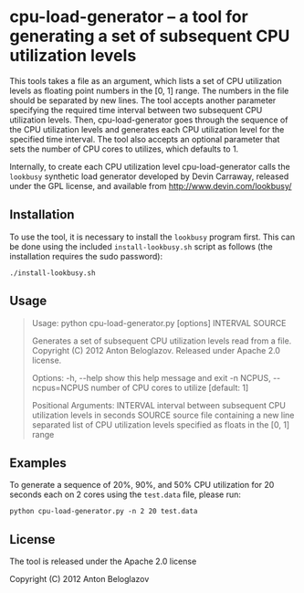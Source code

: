 # cpu-load-generator – a tool for generating a set of subsequent CPU utilization levels

This tools takes a file as an argument, which lists a set of CPU utilization levels as floating
point numbers in the [0, 1] range. The numbers in the file should be separated by new lines. The
tool accepts another parameter specifying the required time interval between two subsequent CPU
utilization levels. Then, cpu-load-generator goes through the sequence of the CPU utilization levels
and generates each CPU utilization level for the specified time interval. The tool also accepts an
optional parameter that sets the number of CPU cores to utilizes, which defaults to 1.

Internally, to create each CPU utilization level cpu-load-generator calls the `lookbusy` synthetic
load generator developed by Devin Carraway, released under the GPL license, and available from
http://www.devin.com/lookbusy/


## Installation

To use the tool, it is necessary to install the `lookbusy` program first. This can be done using the
included `install-lookbusy.sh` script as follows (the installation requires the sudo password):

```Shell
./install-lookbusy.sh
```


## Usage

>Usage: python cpu-load-generator.py [options] INTERVAL SOURCE
>
>  Generates a set of subsequent CPU utilization levels read from a file.
>  Copyright (C) 2012 Anton Beloglazov. Released under Apache 2.0 license.
>
>  Options:
>    -h, --help          show this help message and exit
>    -n NCPUS, --ncpus=NCPUS
>                        number of CPU cores to utilize [default: 1]
>
>Positional Arguments:
>  INTERVAL  interval between subsequent CPU utilization levels in seconds
>  SOURCE    source file containing a new line separated list of CPU
>              utilization levels specified as floats in the [0, 1] range


## Examples

To generate a sequence of 20%, 90%, and 50% CPU utilization for 20 seconds each on 2 cores using the
`test.data` file, please run:

```Shell
python cpu-load-generator.py -n 2 20 test.data
```

## License

The tool is released under the Apache 2.0 license

Copyright (C) 2012 Anton Beloglazov
